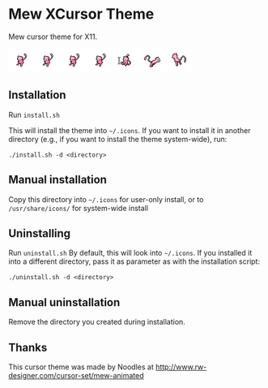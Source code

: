 Mew XCursor Theme
======================

Mew cursor theme for X11.

<img src="preview.png">

## Installation
Run `install.sh`

This will install the theme into `~/.icons`. If you want to install it in another directory (e.g., if you want to install the theme system-wide), run:

```
./install.sh -d <directory>
```

## Manual installation
Copy this directory into `~/.icons` for user-only install, or to `/usr/share/icons/` for system-wide install

## Uninstalling
Run `uninstall.sh`
By default, this will look into `~/.icons`. If you installed it into a different directory, pass it as parameter as with the installation script:

```
./uninstall.sh -d <directory>
```

## Manual uninstallation
Remove the directory you created during installation.

## Thanks
This cursor theme was made by Noodles at http://www.rw-designer.com/cursor-set/mew-animated